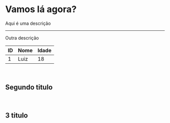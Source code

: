 <h1>Vamos lá agora?</h1>

<p>Aqui é uma descrição</p>
<hr/>

<p>Outra descrição</p>

<table>
  <thead>
    <tr>
      <th>ID</th>
      <th>Nome</th>
      <th>Idade</th>
    </tr>
  </thead>
  <tbody>
    <tr>
      <td>1</td>
      <td>Luiz</td>
      <td>18</td>
    </tr>
  </tbody>
</table>

<br>

<h2>Segundo titulo</h2>
<br>

<h2>3 titulo</h2>

